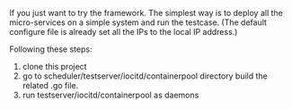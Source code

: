 If you just want to try the framework.
The simplest way is to deploy all the micro-services on a simple system and run the testcase.
(The default configure file is already set all the IPs to the local IP address.)

Following these steps:
1. clone this project
2. go to scheduler/testserver/iocitd/containerpool directory
   build the related .go file.
3. run testserver/iocitd/containerpool as daemons

